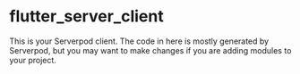 # flutter_server_client

This is your Serverpod client. The code in here is mostly generated by
Serverpod, but you may want to make changes if you are adding modules to your
project.
